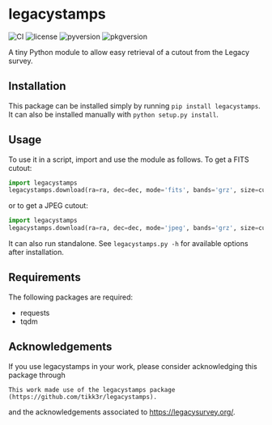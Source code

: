 # legacystamps
![CI](https://github.com/tikk3r/legacystamps/actions/workflows/integration-tests.yml/badge.svg)
![license](https://img.shields.io/pypi/l/legacystamps?style=flat)
![pyversion](https://img.shields.io/pypi/pyversions/legacystamps?style=flat)
![pkgversion](https://img.shields.io/pypi/v/legacystamps?style=flat)

A tiny Python module to allow easy retrieval of a cutout from the Legacy survey.

## Installation
This package can be installed simply by running `pip install legacystamps`. It can also  be installed manually with `python setup.py install`.

## Usage
To use it in a script, import and use the module as follows. To get a FITS cutout:

```python
import legacystamps
legacystamps.download(ra=ra, dec=dec, mode='fits', bands='grz', size=cutsize)
```

or to get a JPEG cutout:
```python
import legacystamps
legacystamps.download(ra=ra, dec=dec, mode='jpeg', bands='grz', size=cutsize)
```

It can also run standalone. See `legacystamps.py -h` for available options after installation.

## Requirements
The following packages are required:

* requests
* tqdm

## Acknowledgements
If you use legacystamps in your work, please consider acknowledging this package through

    This work made use of the legacystamps package (https://github.com/tikk3r/legacystamps).

and the acknowledgements associated to https://legacysurvey.org/.
